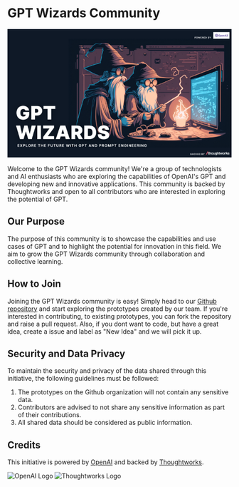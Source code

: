 # GPT Wizards Community

<div align="center"><img src="https://raw.githubusercontent.com/GPT-Wizard/.github/main/gpt-wizard%20(1).png" alt="GPT Wizards" /></div>

Welcome to the GPT Wizards community! We're a group of technologists and AI enthusiasts who are exploring the capabilities of OpenAI's GPT and developing new and innovative applications. This community is backed by Thoughtworks and open to all contributors who are interested in exploring the potential of GPT.

## Our Purpose

The purpose of this community is to showcase the capabilities and use cases of GPT and to highlight the potential for innovation in this field. We aim to grow the GPT Wizards community through collaboration and collective learning.

## How to Join

Joining the GPT Wizards community is easy! Simply head to our [Github repository](https://github.com/GPT-Wizard) and start exploring the prototypes created by our team. If you're interested in contributing, to existing prototypes, you can fork the repository and raise a pull request. Also, if you dont want to code, but have a great idea, create a issue and label as "New Idea" and we will pick it up.

## Security and Data Privacy

To maintain the security and privacy of the data shared through this initiative, the following guidelines must be followed:

1. The prototypes on the Github organization will not contain any sensitive data.
2. Contributors are advised to not share any sensitive information as part of their contributions.
3. All shared data should be considered as public information.

## Credits

This initiative is powered by [OpenAI](https://openai.com) and backed by [Thoughtworks](https://thoughtworks.com).

<img src="https://venturebeat.com/wp-content/uploads/2019/03/openai-1.png" alt="OpenAI Logo" height="45"/>
<img src="https://images.ctfassets.net/a0typynlh1op/1RKOXd86ofhr960Pw6FxEb/b9a9ac9483db17c445951f3ad14ed056/thoughtworks-gpt.png?fm=jpg&fl=progressive" alt="Thoughtworks Logo" height="45"/>
